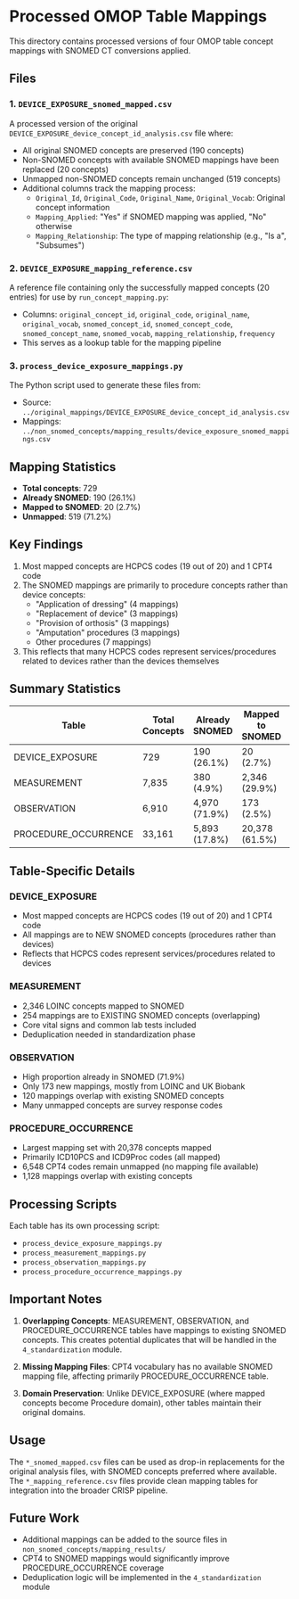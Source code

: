 # Processed OMOP Table Mappings

This directory contains processed versions of four OMOP table concept mappings with SNOMED CT conversions applied.

## Files

### 1. `DEVICE_EXPOSURE_snomed_mapped.csv`
A processed version of the original `DEVICE_EXPOSURE_device_concept_id_analysis.csv` file where:
- All original SNOMED concepts are preserved (190 concepts)
- Non-SNOMED concepts with available SNOMED mappings have been replaced (20 concepts)
- Unmapped non-SNOMED concepts remain unchanged (519 concepts)
- Additional columns track the mapping process:
  - `Original_Id`, `Original_Code`, `Original_Name`, `Original_Vocab`: Original concept information
  - `Mapping_Applied`: "Yes" if SNOMED mapping was applied, "No" otherwise
  - `Mapping_Relationship`: The type of mapping relationship (e.g., "Is a", "Subsumes")

### 2. `DEVICE_EXPOSURE_mapping_reference.csv`
A reference file containing only the successfully mapped concepts (20 entries) for use by `run_concept_mapping.py`:
- Columns: `original_concept_id`, `original_code`, `original_name`, `original_vocab`, `snomed_concept_id`, `snomed_concept_code`, `snomed_concept_name`, `snomed_vocab`, `mapping_relationship`, `frequency`
- This serves as a lookup table for the mapping pipeline

### 3. `process_device_exposure_mappings.py`
The Python script used to generate these files from:
- Source: `../original_mappings/DEVICE_EXPOSURE_device_concept_id_analysis.csv`
- Mappings: `../non_snomed_concepts/mapping_results/device_exposure_snomed_mappings.csv`

## Mapping Statistics

- **Total concepts**: 729
- **Already SNOMED**: 190 (26.1%)
- **Mapped to SNOMED**: 20 (2.7%)
- **Unmapped**: 519 (71.2%)

## Key Findings

1. Most mapped concepts are HCPCS codes (19 out of 20) and 1 CPT4 code
2. The SNOMED mappings are primarily to procedure concepts rather than device concepts:
   - "Application of dressing" (4 mappings)
   - "Replacement of device" (3 mappings)
   - "Provision of orthosis" (3 mappings)
   - "Amputation" procedures (3 mappings)
   - Other procedures (7 mappings)
3. This reflects that many HCPCS codes represent services/procedures related to devices rather than the devices themselves

## Summary Statistics

| Table | Total Concepts | Already SNOMED | Mapped to SNOMED | Unmapped | Mapped to Existing |
|-------|----------------|----------------|------------------|----------|-------------------|
| DEVICE_EXPOSURE | 729 | 190 (26.1%) | 20 (2.7%) | 519 (71.2%) | 0 |
| MEASUREMENT | 7,835 | 380 (4.9%) | 2,346 (29.9%) | 5,109 (65.2%) | 254 (3.2%) |
| OBSERVATION | 6,910 | 4,970 (71.9%) | 173 (2.5%) | 1,767 (25.6%) | 120 (1.7%) |
| PROCEDURE_OCCURRENCE | 33,161 | 5,893 (17.8%) | 20,378 (61.5%) | 6,890 (20.8%) | 1,128 (3.4%) |

## Table-Specific Details

### DEVICE_EXPOSURE
- Most mapped concepts are HCPCS codes (19 out of 20) and 1 CPT4 code
- All mappings are to NEW SNOMED concepts (procedures rather than devices)
- Reflects that HCPCS codes represent services/procedures related to devices

### MEASUREMENT
- 2,346 LOINC concepts mapped to SNOMED
- 254 mappings are to EXISTING SNOMED concepts (overlapping)
- Core vital signs and common lab tests included
- Deduplication needed in standardization phase

### OBSERVATION
- High proportion already in SNOMED (71.9%)
- Only 173 new mappings, mostly from LOINC and UK Biobank
- 120 mappings overlap with existing SNOMED concepts
- Many unmapped concepts are survey response codes

### PROCEDURE_OCCURRENCE
- Largest mapping set with 20,378 concepts mapped
- Primarily ICD10PCS and ICD9Proc codes (all mapped)
- 6,548 CPT4 codes remain unmapped (no mapping file available)
- 1,128 mappings overlap with existing concepts

## Processing Scripts

Each table has its own processing script:
- `process_device_exposure_mappings.py`
- `process_measurement_mappings.py`
- `process_observation_mappings.py`
- `process_procedure_occurrence_mappings.py`

## Important Notes

1. **Overlapping Concepts**: MEASUREMENT, OBSERVATION, and PROCEDURE_OCCURRENCE tables have mappings to existing SNOMED concepts. This creates potential duplicates that will be handled in the `4_standardization` module.

2. **Missing Mapping Files**: CPT4 vocabulary has no available SNOMED mapping file, affecting primarily PROCEDURE_OCCURRENCE table.

3. **Domain Preservation**: Unlike DEVICE_EXPOSURE (where mapped concepts become Procedure domain), other tables maintain their original domains.

## Usage

The `*_snomed_mapped.csv` files can be used as drop-in replacements for the original analysis files, with SNOMED concepts preferred where available. The `*_mapping_reference.csv` files provide clean mapping tables for integration into the broader CRISP pipeline.

## Future Work

- Additional mappings can be added to the source files in `non_snomed_concepts/mapping_results/`
- CPT4 to SNOMED mappings would significantly improve PROCEDURE_OCCURRENCE coverage
- Deduplication logic will be implemented in the `4_standardization` module